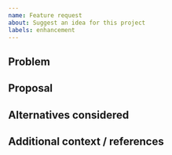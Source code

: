 ```yaml
---
name: Feature request
about: Suggest an idea for this project
labels: enhancement
---
```


## Problem

## Proposal

## Alternatives considered

## Additional context / references

